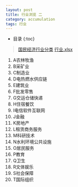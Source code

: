 ```yaml
---
layout: post  
title: 行业浏览 二
category: accumulation  
tags: 行业
---
```

* 目录
{:toc}  
> [国民经济行业分类](https://www.stats.gov.cn/search/s?qt=国民经济分类)
> [行业.xlsx](2024/03/industry.xlsx)

1. A农林牧渔
2. B采矿业
3. C制造业
4. D电热燃水供应链
5. E建筑业
6. F批发零售
7. G交运仓储快递
8. H住宿餐饮
9. I电信软件互联网
10. J金融
11. K房地产 
12. L租赁商务服务 
13. M科研技术
14. N水利环境公共设施
15. O居民服务
16. P教育
17. Q卫生
18. R文体娱乐
19. S社会保障
20. T国际组织


